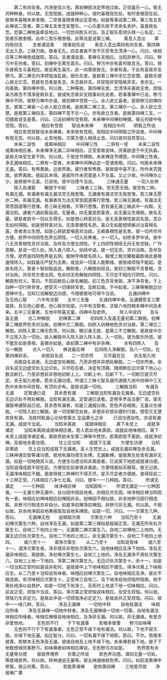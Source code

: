<!-- { "loadSidebar": true } -->
　　第二有四支者。内净是信义也。离初禅欲决定界地过故。正信喜乐一心。彼无共种种身。何以故。无觉观故。成就种种心。或时喜根现在前。有时舍根现在前。彼根本喜根未来舍根。二受者喜根舍根必定意地。如是等事说第二禅。第三有五支此禅说二受者。第三禅五支舍念安慧乐。一心乐着乐故不求余名舍护。喜食故名念。恐第二禅地喜牵自地过。一切世间胜乐对治。及正智乐意地乐根一心名定。二受者乐根舍根。此中二受乐根舍根。此等法是说第三禅。
　　离息入息出　　第四有四支
　　支者谓说善　　随事如先说
　　离息入息出第四有四支者。第四禅无出入息。三昧力故。彼身无孔。四支者彼不苦不乐受舍念清净一心。问曰。味相应等三种禅悉成就耶。答曰。支者谓说善。善禅与支相应。当知非秽污。问曰。秽污中无何者。答曰。初禅中无离生喜乐。问曰。秽污中亦有喜何故言无。答曰。猗乐彼离生与喜相应。故说离生喜乐。此一向善故彼无。余者有喜。于此有喜彼非支秽污。第二禅无内净烦恼浊乱故。猗乐先舍。是故第三禅中无忆念安慧。最胜乐惑心故无忆念。若彼有念者是失念。失念故非支。非安隐非安隐故非支。舍亦无。一向善故。第四禅中除。何以故。二种等故。第四禅无舍。念清净非善故无舍。烦恼染污故念不清净是故非支。彼或失念故非支随事如先说者。若事善禅中已说。秽污禅中不除。彼秽污禅中亦说。彼初禅中觉观一心。余人欲立喜者。是故秽污初禅四支。彼第二禅喜一心余人欲立信者。是故第二禅三支。第三禅乐一心。余人欲立念慧。是故第三禅四支。第四禅不苦不乐一心。亦有欲立念者。是故第四禅三支。一切摄故说支是善。问曰。已说初禅有觉有观。未来禅中间禅初禅摄。彼云何彼中有觉观。答曰。
　　相应有觉观　　智说未来禅
　　观相应中间　　明智之所说
　　相应有觉观智说未来禅者。未来依有觉观。观相应中间明智之所说者。中间禅有观无觉。何以故。止息地故。次第方便人相续止息。问曰彼何自性答曰。
　　未来二自性　　或离味相应
　　中间禅三性　　二俱有一受
　　未来二自性或离味相应者。未来禅净无漏二非味相应。正受爱故说味。厌离欲道于中无执着。是故无味受生爱不除。何以故。于彼连节缚故。未来禅连节缚堕。中间禅三性者。净无漏味相应。二俱有一受者。未来禅中间禅必定一受谓舍根。问曰。何故未来禅无喜。答曰。有怖畏故。近欲界故。彼行者有怖畏。是故彼中喜不生。所作未究竟故。欲界离故。彼起此未得。是故所作未究竟是人不生喜。又止少故。中间禅亦止少。是故彼中无喜。已说地。彼中功德今当说。
　　三昧通无量　　一切入处修
　　除入及诸智　　解脱于中起
　　三昧者三三昧。空无愿无相。彼空有二种。有漏无漏。有漏者有漏无漏法空无我思惟。无漏者有漏法空无我思惟。若三昧无愿亦二种。有漏无漏。有漏者有为法无常苦因道等行思惟。若三昧无漏者。有漏法无常苦因道等行思惟。若三昧无相者。灭等行思惟。若有漏无漏三昧此中一向取。无漏当知。通者六通如智品说。无量者。四无量慈悲喜舍。此无量众生缘故。故名无量。彼慈者欲令一切众生得乐。如是想心转恚对治。是无恚善根性故说名慈。苦众生如何得脱。如是想转害对治。无恚善根性名悲。喜众生如是想转嫉对治喜根名喜。舍者舍众生想。如是心转欲爱嗔恚对治故。无痴善根性是名舍。彼一切共伴共方便。欲界中四阴性色界五阴性。一切入处修者。十一切入。如修多罗中说。彼中八无贪善根性贪对治故。及伴及方便五阴性。于上四阴性相续无间无有空缺。广作意解。是说一切入处。除入者八除入。如经中说。彼一切无贪。贪对治故。及伴及方便。欲界是四阴色界是五阴。能映夺缘故名除入。极增上极光曜极最胜缘此善根速得除入。如奴虽庄严犹为主欺。或说非一切圣人能欺缘。彼依缘烦恼不能起。是故名除入。智者十智如智品说。解脱者。八解脱如经说。彼初三解脱不贪善根。贪对治故。共伴共方便五阴。性余四无色解脱四阴性。灭尽定不相应行阴性。问曰。解脱有何义。答曰。不现前断后心故名解脱。初三色贪背舍故。净不净背舍。于上四种一切行转背舍。想受灭一切缘转背舍。及断后故。于中起者。三昧等解脱边功德禅中生。当知已说解脱边功德。今随彼彼地可得今当说。
　　五通四禅中　　及见他心智
　　六中有法智　　五中三无量
　　五通四禅中者。五通摄受支三摩提故。及见他心智者。他心智亦如是。六中有法智者。法智六地四根本禅中间及未来。五中三无量者。五地中除喜无量。四禅中及欲界。
　　除入中说四　　及与喜无量
　　亦二种解脱　　初禅第二禅
　　初四除入及喜无量初第二解脱。初禅第二禅欲界色贪对治故。初禅中立二解脱。四除入初禅地色贪对治故。第二禅立二解脱。四除入第二禅无色贪。何以故。眼识身无故。是第三不立解脱。是故是中亦不立除入及一切处。欲入解脱中入除入欲入除入故。入一切处。彼为胜乐所惑。彼不能生如是善根。喜根亦如是。故初第二禅中有非余禅。
　　余有四除入　　及与一解脱
　　亦入一切入　　佛说最后禅
　　后四除入净解脱。及八一切处。在第四禅非余。
　　余脱自名说　　二一切亦然
　　灭尽最在后　　余无垢九地
　　余脱自名说者。无边虚空处解脱。乃至非想非非想处解脱。二一切亦然者。余自名说无边虚空处无边识处。灭尽在后者。决定有顶摄。随顺断后边次第下地心心数法断已。乃至非想非非想地初断上上。次断上中。后断下下。一切断已彼灭尽定。余无垢九地者。若余无漏功德。所谓三三昧七智及漏尽通彼九地中四禅中三无色中未来中间世智。有顶处亦有。是故说遍一切地。
　　三解脱当知　　有漏及无漏
　　定智通已说　　其余悉有漏
　　三解脱当知有漏及无漏者。无边虚空处无边识处不用处解脱。当知有漏无漏。定智通已说者。定修多罗品当更广说。彼无漏智神通智品已说。其余悉有漏者。如是三通威仪故。受色声自相故。无量众生缘故。一切除入初三解脱。彼一切信解念处故。非想非非想非捷利行故。想受灭无慧故皆有漏。
法胜阿毗昙心论经卷第五
定品第七之余
　　已说功德自性。亦说有漏无漏。成就今当说。
　　当知未离欲　　成就味相应
　　离下未至上　　成就净诸定
　　当知未离欲成就味相应者。若人若此地未离欲。成就此地味相应。离下未至上成就净诸定者。离欲界欲未生第二禅等中梵世。若离欲若不离欲。成就净初禅。及彼地余善功德。
　　住上应当知　　成就下无漏
　　方便生功德　　当知非离欲
　　住上应当知成就下无漏者。圣人生梵世上。成就无漏初禅及余无漏。三昧神通及智等诸功德。彼地有漏功德生处缚。无漏断缚。是故离生处舍有漏非无漏。如是一切地随其义说。方便生功德当知非离欲者。已说离下地欲成就诸功德。当知说得成就不现在前。方便现在前者彼非离欲。方便得者如天眼耳。彼无记故。无漏净味相应不摄。是故得彼三种禅时不得灭尽。是灭尽定者方便故。彼得现前二十三种正受。八味相应八净七无漏。问曰。彼中一一几种因。答曰。
　　所谓无漏定　　一一七种因
　　味净相应禅　　当知因有一
　　所谓无漏定一一七种因者。一一无漏七种无漏中。自分因中因自地者。亦相应共生因。味净相应禅当知因有一者。味相应初禅味相应初禅因非余。初禅因不相似故。非余地秽污因行相违故。非秽污行相违亦非自分。如是净初禅净初禅因。非秽污非无漏。何以故。不相似故。非余地净因自地果报故及自地系缚故。如是一切。问曰。一一次第生几种。答曰。
　　无漏禅无色　　逆顺超次第
　　次第生六种　　当知乃至十
　　无漏初禅次第生六种。自地净及无漏。如是第二第三禅如是超越正受。无漏无所有处次第生七。自地二下地四上地一。无漏第二禅次第生八。自地二初禅地二上地四。无漏无边识处次第生九。自地二下地四上地三。余无漏次第生十。自地二下地四上地四。
　　或六至十一　　谓净次第生
　　从二乃至十　　当知说有味
　　或六至十一。谓净次第生者。净非想非非想处次第生六。自地味相应及净下地四。净及无漏非味相应。离欲故。净初禅次第生七。自地三上地四。净及无漏净不用处次第生八。自地三上地一下地四。净第二禅次第生九。无边识处次第生十。余十一。如是一切当知正受时如是说非死时。是故彼中上下地味相应不摄生。得净次第上下味相应生。从二乃至十当知说有味者。味相应初禅次第生二。自地味相应及净。彼此不相违故。有顶味相应次第生十。正受味三自地二。及下地净自地烦恼所恼故。依不用处地净以自救护。如是一切地下地净三。及死时上地退下地一切味相应。问曰。前说正受。烦恼今当说。答曰。净次第正受烦恼说味相应。及受生烦恼。何以故。烦恼力生非定力。是故此中说一切烦恼净必定定力。是故说共正受烦恼。问曰。彼中一一缘几种。答曰。
　　净及无漏禅　　一切地中转
　　自地有漏法　　味相应所缘
　　净及无漏禅一切地中转者。净及无漏禅缘一切地一切事。自地有漏法味相应所缘者。味相应禅缘自地味相应。及净非无漏。何以故。非无漏缘。有爱亦非爱他地。
　　无色则不行　　于下有漏事
　　若根本彼善　　秽污如味禅
　　无色则不行于下有漏事者。无色正受不缘下地有漏法。何以故。下地不寂灭故。亦缘下地无漏。如比智分。问曰。一切有漏不缘下地耶。答曰。不尔。若根本彼善。若根本无色净及无漏。彼缘自地及上地不缘下地。未来禅若缘下地。彼于下地粗想缘厌离秽污。如味禅者如味相应禅说。无色秽污亦如是。
　　色界若有余　　无量等功德
　　彼欲界境界　　世尊之所说
　　若色界功德。谓四无量一切处。等彼缘欲界。何以故。除神通说无量等。彼五神通缘欲色界。问曰。如前说熏禅中修智。彼云何熏。答曰。
　　若能熏诸禅　　是依第四禅
　　三地爱尽故　　净居唯广果
